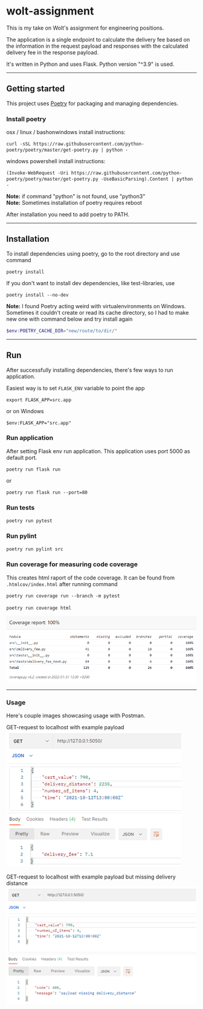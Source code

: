 # wolt-assignment

This is my take on Wolt's assignment for engineering positions.

The application is a single endpoint to calculate the delivery fee based on the information in the request payload and responses with the calculated delivery fee in the response payload.

It's written in Python and uses Flask.
Python version "^3.9" is used.

---
## Getting started

This project uses [Poetry](https://python-poetry.org/) for packaging and managing dependencies.

### Install poetry
osx / linux / bashonwindows install instructions:
```
curl -sSL https://raw.githubusercontent.com/python-poetry/poetry/master/get-poetry.py | python -
```
windows powershell install instructions:
```
(Invoke-WebRequest -Uri https://raw.githubusercontent.com/python-poetry/poetry/master/get-poetry.py -UseBasicParsing).Content | python -
```
**Note:** if command "python" is not found, use "python3"  
**Note:** Sometimes installation of poetry requires reboot

After installation you need to add poetry to PATH. 

---
## Installation

To install dependencies using poetry, go to the root directory and use command
```
poetry install
```
If you don't want to install dev dependencies, like test-libraries, use 
```
poetry install --no-dev
```

**Note:** I found Poetry acting weird with virtualenvironments on Windows. Sometimes it couldn't create or read its cache directory, so I had to make new one with command below and try install again
```powershell
$env:POETRY_CACHE_DIR="new/route/to/dir/"
```

---
## Run
After successfully installing dependencies, there's few ways to run application.

Easiest way is to set `FLASK_ENV` variable to point the app

```
export FLASK_APP=src.app
```
or on Windows
```
$env:FLASK_APP="src.app"
```

### Run application
After setting Flask env run application.
This application uses port 5000 as default port. 
```
poetry run flask run
```
or
```
poetry run flask run --port=80
```

### Run tests
```
poetry run pytest
```

### Run pylint
```
poetry run pylint src
```

### Run coverage for measuring code coverage
This creates html raport of the code coverage. It can be found from `.htmlcov/index.html` after running command
```
poetry run coverage run --branch -m pytest

poetry run coverage html
```  
![codecoverage](docs/code-coverage.png)

---
### Usage
Here's couple images showcasing usage with Postman.

GET-request to localhost with example payload  
![postma-get](docs/postman-get.png)

GET-request to localhost with example payload but missing delivery distance  
![postma-get](docs/postman-missing.png)

